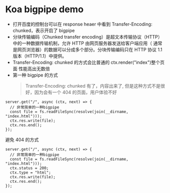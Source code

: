 # Koa bigpipe demo

- 打开百度的控制台可以在 response heaer 中看到 Transfer-Encoding: chunked，表示开启了 bigpipe
- 分块传输编码（Chunked transfer encoding）是超文本传输协议（HTTP）中的一种数据传输机制，允许 HTTP 由网页服务器发送给客户端应用（ 通常是网页浏览器）的数据可以分成多个部分。分块传输编码只在 HTTP 协议 1.1 版本（HTTP/1.1）中提供。
- Transfer-Encoding: chunked 的方式会比普通的 ctx.render("index")整个页面 性能高出无数倍
- 第一种 bigpipe 的方式
  > Transfer-Encoding: chunked 有了，内容出来了, 但是这种方式不是很好，因为会有一个 404 的页面，用户体验不好

```
server.get("/", async (ctx, next) => {
  // 非常简单的一种bigpipe
  const file = fs.readFileSync(resolve(join(__dirname, "index.html")));
  ctx.res.write(file);
  ctx.res.end();
});
```

避免 404 的方式

```
server.get("/", async (ctx, next) => {
  // 非常简单的一种bigpipe
  const file = fs.readFileSync(resolve(join(__dirname, "index.html")));
  ctx.status = 200;
  ctx.type = "html";
  ctx.res.write(file);
  ctx.res.end();
});
```
